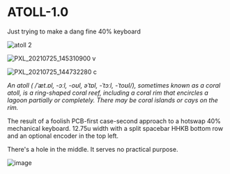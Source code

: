 # ATOLL-1.0
Just trying to make a dang fine 40% keyboard

![atoll 2](https://user-images.githubusercontent.com/8249924/125854223-ec8f4930-74ec-42a8-a7cb-50da966e4a7f.jpg)


![PXL_20210725_145310900 v](https://user-images.githubusercontent.com/8249924/126906880-5263100e-5dda-4875-903f-ba318d6638cb.jpg)


![PXL_20210725_144732280 c](https://user-images.githubusercontent.com/8249924/126906926-ce1df985-e50d-4d2f-8fac-8cef80fe73a3.jpg)




_An atoll ( /ˈæt.ɒl, -ɔːl, -oʊl, əˈtɒl, -ˈtɔːl, -ˈtoʊl/), sometimes known as a coral atoll, is a ring-shaped coral reef, including a coral rim that encircles a lagoon partially or completely. There may be coral islands or cays on the rim._

The result of a foolish PCB-first case-second approach to a hotswap 40% mechanical keyboard. 12.75u width with a split spacebar HHKB bottom row and an optional encoder in the top left. 

There's a hole in the middle. It serves no practical purpose.



![image](https://user-images.githubusercontent.com/8249924/127027931-3962c3ee-2d07-43f1-9224-b6bf6e352ef6.png)

